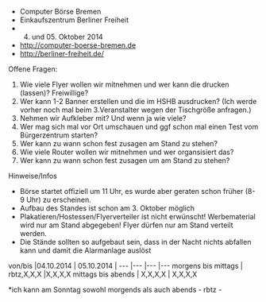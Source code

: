* Computer Börse Bremen
* Einkaufszentrum Berliner Freiheit
* 04. und 05. Oktober 2014
* http://computer-boerse-bremen.de
* http://berliner-freiheit.de/

Offene Fragen:

1. Wie viele Flyer wollen wir mitnehmen und wer kann die drucken (lassen)? Freiwillige?
2. Wer kann 1-2 Banner erstellen und die im HSHB ausdrucken? (Ich werde vorher noch mal beim 3.Veranstalter wegen der Tischgröße anfragen.)
3. Nehmen wir Aufkleber mit? Und wenn ja wie viele? 
4. Wer mag sich mal vor Ort umschauen und ggf schon mal einen Test vom Bürgerzentrum starten?
5. Wer kann zu wann schon  fest zusagen am Stand zu stehen?
6. Wie viele Router wollen wir mitnehmen und wer organsisiert das?
7. Wer kann zu wann schon fest zusagen um am Stand zu stehen?


Hinweise/Infos

+ Börse startet offiziell um 11 Uhr, es wurde aber geraten schon früher (8-9 Uhr) zu erscheinen.
+ Aufbau des Standes ist schon am 3. Oktober möglich
+ Plakatieren/Hostessen/Flyerverteiler ist nicht erwünscht! Werbematerial wird nur am Stand abgegeben!
Flyer dürfen nur am Stand verteilt werden.
+ Die Stände sollten so aufgebaut sein, dass in der Nacht nichts abfallen kann und damit die Alarmanlage auslöst


von/bis |04.10.2014 | 05.10.2014 |
--- |---  |--- |--- 
 morgens bis mittags |	rbtz,X,X,X |X,X,X,X
mittags bis abends | X,X,X,X |  X,X,X,X

*ich kann am Sonntag sowohl morgends als auch abends - rbtz -